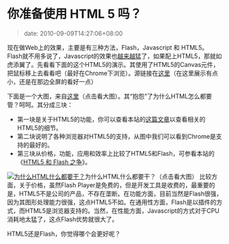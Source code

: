 # 你准备使用 HTML 5 吗？
>date: 2010-09-09T14:27:06+08:00


现在做Web上的效果，主要是有三种方法，Flash，Javascript 和 HTML5。Flash就不用多说了，Javascript的效果也[越来越猛](https://coolshell.cn/articles/2785.html)了，如果配上HTML5，那就如虎添翼了。先看看下面的这个HTML5的演示。其使用了HTML5的Canvas元件，把鼠标移上去看看吧（最好在Chrome下浏览）。源链接在[这里](http://rawkes.com/experiments/google-bouncing-balls-canvas/)（在这里展示有点小，还是在那边全屏的看好一点）



下面是一个大图，来自[这里](http://www.focus.com/images/view/11905/)（点击看大图）。其“抱怨”了为什么HTML怎么都要管？呵呵。其分成三块：



* 第一块是关于HTML5的功能，你可以查看本站的[这篇文章](https://coolshell.cn/articles/2829.html)以查看相关的HTML5的细节。
* 第二块说明了各种浏览器对HTML5的支持，从图中我们可以看到Chrome是支持的最好的。
* 第三块从价格，功能，应用和效率上比较了HTML5和Flash，可参看本站的《[HTML5 和 Flash 之争](https://coolshell.cn/articles/2735.html "HTML5 和 Flash 之争")》。


[![](https://coolshell.cn/wp-content/uploads/2010/09/WTF_HTML51-274x300.jpg "为什么HTML什么都要干？")](https://coolshell.cn/wp-content/uploads/2010/09/WTF_HTML51.jpg)为什么HTML什么都要干？（点击看大图）
比较方面，关于价格，虽然Flash Player是免费的，但是开发工具是收费的，最重要的是，HTML5不是公司的产品，不存在垄断。在功能方面，目前当然是Flash很强，因为其图形处理能力很强，这点HTML5不如。在通用性方面，Flash是以插件的方式，而HTML5是浏览器支持的。当然，在性能方面，Javascript的方式对于CPU消耗地太猛了，这点Flash优势就很大了。


HTML5还是Flash，你觉得哪个会更好呢？  




